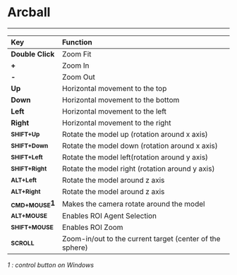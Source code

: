 # Arcball

---

| **Key** | **Function** |
|:--------|:-------------|
| **Double Click** | Zoom Fit     |
| **+**   | Zoom In      |
| **-**   | Zoom Out     |
| **Up**  | Horizontal movement to the top|
| **Down**| Horizontal movement to the bottom|
| **Left**| Horizontal movement to the left |
| **Right**| Horizontal movement to the right|
| **<sub>SHIFT+Up</sub>**| Rotate the model up (rotation around x axis)|
| **<sub>SHIFT+Down</sub>**| Rotate the model down (rotation around x axis)|
| **<sub>SHIFT+Left</sub>**| Rotate the model left(rotation around y axis)|
| **<sub>SHIFT+Right</sub>**| Rotate the model right (rotation around y axis)|
| **<sub>ALT+Left</sub>**|   Rotate the model around z axis|
| **<sub>ALT+Right</sub>**| Rotate the model around z axis|
| **<sub>CMD+MOUSE</sub>1** | Makes the camera rotate around the model |
| **<sub>ALT+MOUSE</sub>**| Enables ROI Agent Selection |
| **<sub>SHIFT+MOUSE</sub>**| Enables ROI Zoom |
| **<sub>SCROLL</sub>**| Zoom-in/out to the current target (center of the sphere)|

_1 : control button on Windows_